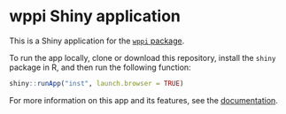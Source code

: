 wppi Shiny application
===========

This is a Shiny application for the [`wppi` package](https://github.com/AnaGalhoz37/wppi).

To run the app locally, clone or download this repository, install the `shiny` package in R, and then run the following function:

```R
shiny::runApp("inst", launch.browser = TRUE)
```

For more information on this app and its features, see the [documentation](inst/www/doc.html).